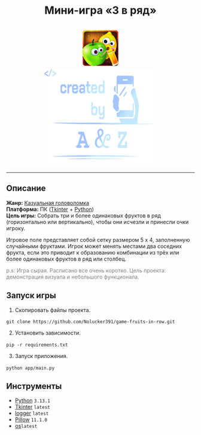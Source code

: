 <h1 align="center">Мини-игра «3 в ряд»<br>
<br>
<img src="/assets/images/icon/fructs.png" alt="Demo" width="100" height="100">
<br>
<img src="/assets/images/icon/logo.png" alt="Demo" width="300" height="250">

</h1>

***

## Описание
<b>Жанр:</b> [Казуальная головоломка](https//ru.wikipedia.org/wiki/%D0%9A%D0%B0%D0%B7%D1%83%D0%B0%D0%BB%D1%8C%D0%BD%D0%B0%D1%8F_%D0%B8%D0%B3%D1%80%D0%B0)<br>
<b>Платформа:</b> ПК ([Tkinter](https://ru.wikipedia.org/wiki/Tkinter) + [Python](https://ru.wikipedia.org/wiki/Python))<br>
<b>Цель игры:</b> Собрать три и более одинаковых фруктов в ряд (горизонтально или вертикально), 
чтобы они исчезли и принесли очки игроку.<br>

Игровое поле представляет собой сетку размером 5 x 4, заполненную случайными фруктами. Игрок может менять местами два соседних фрукта, если это приводит к образованию комбинации из трёх или более одинаковых фруктов в ряд или столбец.

<span style="color:grey">p.s: Игра сырая. Расписано все очень коротко. Цель проекта: демонстрация визуала и небольшого функционала.</span>

## Запуск игры

1. Скопировать файлы проекта.

```commandline
git clone https://github.com/Nolucker391/game-fruits-in-row.git
```

2. Установить зависимости.

`pip -r requirements.txt`

3. Запуск приложения.

`python app/main.py`

## Инструменты

* [Python](https://www.python.org/downloads) `3.13.1`
* [Tkinter](https://pypi.org/project/pygame) `latest`
* [logger](https://pypi.org/project/pygame-widgets) `latest`
* [Pillow](https://pypi.org/project/jsonschema) `11.1.0`
* [os]()`latest`